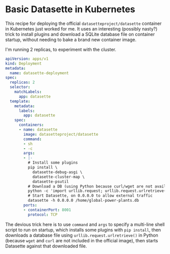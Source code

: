 # Basic Datasette in Kubernetes

This recipe for deploying the official `datasetteproject/datasette` container in Kubernetes just worked for me. It uses an interesting (possibly nasty?) trick to install plugins and download a SQLite database file on container startup, without needing to bake a brand new container image.

I'm running 2 replicas, to experiment with the cluster.

```yaml
apiVersion: apps/v1
kind: Deployment
metadata:
  name: datasette-deployment
spec:
  replicas: 2
  selector:
    matchLabels:
      app: datasette
  template:
    metadata:
      labels:
        app: datasette
    spec:
      containers:
      - name: datasette
        image: datasetteproject/datasette
        command:
        - sh
        - -c
        args:
        - |-
          # Install some plugins
          pip install \
            datasette-debug-asgi \
            datasette-cluster-map \
            datasette-psutil
          # Download a DB (using Python because curl/wget are not available)
          python -c 'import urllib.request; urllib.request.urlretrieve("https://global-power-plants.datasettes.com/global-power-plants.db", "/home/global-power-plants.db")'
          # Start Datasette, on 0.0.0.0 to allow external traffic
          datasette -h 0.0.0.0 /home/global-power-plants.db
        ports:
        - containerPort: 8001
          protocol: TCP
```
The devious trick here is to use `command` and `args` to specify a multi-line shell script to run on startup, which installs some plugins with `pip install`, then downloads a database file using `urllib.request.urlretrieve()` in Python (because `wget` and `curl` are not included in the official image), then starts Datasette against that downloaded file.
